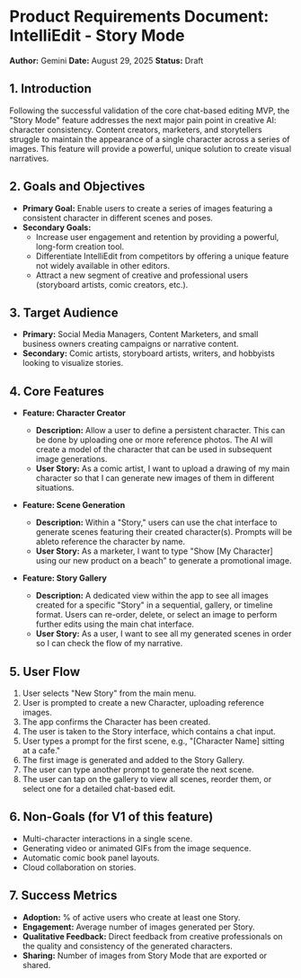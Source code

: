 # Product Requirements Document: IntelliEdit - Story Mode

**Author:** Gemini
**Date:** August 29, 2025
**Status:** Draft

## 1. Introduction

Following the successful validation of the core chat-based editing MVP, the "Story Mode" feature addresses the next major pain point in creative AI: character consistency. Content creators, marketers, and storytellers struggle to maintain the appearance of a single character across a series of images. This feature will provide a powerful, unique solution to create visual narratives.

## 2. Goals and Objectives

*   **Primary Goal:** Enable users to create a series of images featuring a consistent character in different scenes and poses.
*   **Secondary Goals:**
    *   Increase user engagement and retention by providing a powerful, long-form creation tool.
    *   Differentiate IntelliEdit from competitors by offering a unique feature not widely available in other editors.
    *   Attract a new segment of creative and professional users (storyboard artists, comic creators, etc.).

## 3. Target Audience

*   **Primary:** Social Media Managers, Content Marketers, and small business owners creating campaigns or narrative content.
*   **Secondary:** Comic artists, storyboard artists, writers, and hobbyists looking to visualize stories.

## 4. Core Features

*   **Feature: Character Creator**
    *   **Description:** Allow a user to define a persistent character. This can be done by uploading one or more reference photos. The AI will create a model of the character that can be used in subsequent image generations.
    *   **User Story:** As a comic artist, I want to upload a drawing of my main character so that I can generate new images of them in different situations.

*   **Feature: Scene Generation**
    *   **Description:** Within a "Story," users can use the chat interface to generate scenes featuring their created character(s). Prompts will be ableto reference the character by name.
    *   **User Story:** As a marketer, I want to type "Show [My Character] using our new product on a beach" to generate a promotional image.

*   **Feature: Story Gallery**
    *   **Description:** A dedicated view within the app to see all images created for a specific "Story" in a sequential, gallery, or timeline format. Users can re-order, delete, or select an image to perform further edits using the main chat interface.
    *   **User Story:** As a user, I want to see all my generated scenes in order so I can check the flow of my narrative.

## 5. User Flow

1.  User selects "New Story" from the main menu.
2.  User is prompted to create a new Character, uploading reference images.
3.  The app confirms the Character has been created.
4.  The user is taken to the Story interface, which contains a chat input.
5.  User types a prompt for the first scene, e.g., "[Character Name] sitting at a cafe."
6.  The first image is generated and added to the Story Gallery.
7.  The user can type another prompt to generate the next scene.
8.  The user can tap on the gallery to view all scenes, reorder them, or select one for a detailed chat-based edit.

## 6. Non-Goals (for V1 of this feature)

*   Multi-character interactions in a single scene.
*   Generating video or animated GIFs from the image sequence.
*   Automatic comic book panel layouts.
*   Cloud collaboration on stories.

## 7. Success Metrics

*   **Adoption:** % of active users who create at least one Story.
*   **Engagement:** Average number of images generated per Story.
*   **Qualitative Feedback:** Direct feedback from creative professionals on the quality and consistency of the generated characters.
*   **Sharing:** Number of images from Story Mode that are exported or shared.
